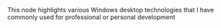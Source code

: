 This node highlights various Windows desktop technologies that I have commonly used for professional or personal development